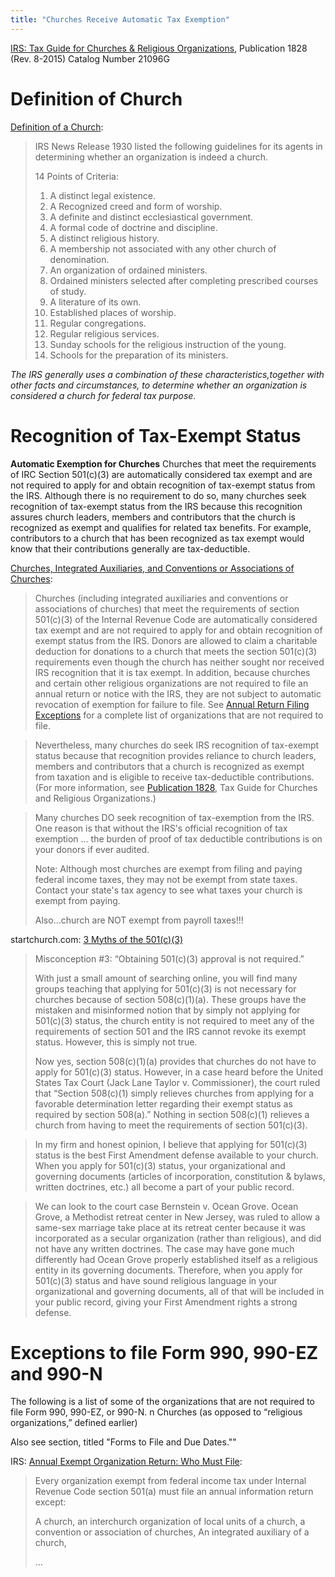 ```yaml
---
title: "Churches Receive Automatic Tax Exemption"
---
```


[IRS: Tax Guide for Churches & Religious Organizations](https://www.irs.gov/pub/irs-pdf/p1828.pdf), Publication 1828 (Rev. 8-2015)  Catalog Number 21096G

# Definition of Church

[Definition of a Church](http://www.freechurchaccounting.com/churchdefinition.html):

> IRS News Release 1930 listed the following guidelines for its agents in determining whether an organization is indeed a church.
>
> 14 Points of Criteria:
>
> 1. A distinct legal existence.
> 2. A Recognized creed and form of worship.
> 3. A definite and distinct ecclesiastical government.
> 4. A formal code of doctrine and discipline.
> 5. A distinct religious history.
> 6. A membership not associated with any other church of denomination.
> 7. An organization of ordained ministers.
> 8. Ordained ministers selected after completing prescribed courses of study.
> 9. A literature of its own.
> 10. Established places of worship.
> 11. Regular congregations.
> 12. Regular religious services.
> 13. Sunday schools for the religious instruction of the young.
> 14. Schools for the preparation of its ministers.

*The IRS generally uses a combination of these characteristics,together with other facts and circumstances, to determine whether an organization is considered a church for federal tax purpose.*

# Recognition of Tax-Exempt Status
**Automatic Exemption for Churches**
Churches that meet the requirements of IRC Section 501(c)(3) are automatically
considered tax exempt and are not required to apply for and obtain recognition of
tax-exempt status from the IRS.
Although there is no requirement to do so, many churches seek recognition of
tax-exempt status from the IRS because this recognition assures church leaders,
members and contributors that the church is recognized as exempt and qualifies
for related tax benefits. For example, contributors to a church that has been
recognized as tax exempt would know that their contributions generally are
tax-deductible.

[Churches, Integrated Auxiliaries, and Conventions or Associations of Churches](https://www.irs.gov/charities-non-profits/churches-integrated-auxiliaries-and-conventions-or-associations-of-churches):

> Churches (including integrated auxiliaries and conventions or associations of churches) that meet the requirements of section 501(c)(3) of the Internal Revenue Code are automatically considered tax exempt and are not required to apply for and obtain recognition of exempt status from the IRS. Donors are allowed to claim a charitable deduction for donations to a church that meets the section 501(c)(3) requirements even though the church has neither sought nor received IRS recognition that it is tax exempt. In addition, because churches and certain other religious organizations are not required to file an annual return or notice with the IRS, they are not subject to automatic revocation of exemption for failure to file. See [Annual Return Filing Exceptions](https://www.irs.gov/charities-non-profits/annual-exempt-organization-return-who-must-file) for a complete list of organizations that are not required to file.

> Nevertheless, many churches do seek IRS recognition of tax-exempt status because that recognition provides reliance to church leaders, members and contributors that a church is recognized as exempt from taxation and is eligible to receive tax-deductible contributions. (For more information, see [Publication 1828](https://www.irs.gov/pub/irs-pdf/p1828.pdf), Tax Guide for Churches and Religious Organizations.)


[](http://www.freechurchaccounting.com/tax-exempt-status.html)
> Many churches DO seek recognition of tax-exemption from the IRS. One reason is that without the IRS's official recognition of tax exemption ... the burden of proof of tax deductible contributions is on your donors if ever audited.
>
> Note: Although most churches are exempt from filing and paying federal income taxes, they may not be exempt from state taxes. Contact your state's tax agency to see what taxes your church is exempt from paying.
>
> Also...church are NOT exempt from payroll taxes!!!

startchurch.com: [3 Myths of the 501(c)(3) ](https://www.startchurch.com/blog/view/name/3-myths-of-the-501c3)

> Misconception #3: “Obtaining 501(c)(3) approval is not required.”
>
> With just a small amount of searching online, you will find many groups teaching that applying for 501(c)(3) is not necessary for churches because of section 508(c)(1)(a). These groups have the mistaken and misinformed notion that by simply not applying for 501(c)(3) status, the church entity is not required to meet any of the requirements of section 501 and the IRS cannot revoke its exempt status. However, this is simply not true.
>
> Now yes, section 508(c)(1)(a) provides that churches do not have to apply for 501(c)(3) status. However, in a case heard before the United States Tax Court (Jack Lane Taylor v. Commissioner), the court ruled that “Section 508(c)(1) simply relieves churches from applying for a favorable determination letter regarding their exempt status as required by section 508(a).” Nothing in section 508(c)(1) relieves a church from having to meet the requirements of section 501(c)(3).

> In my firm and honest opinion, I believe that applying for 501(c)(3) status is the best First Amendment defense available to your church. When you apply for 501(c)(3) status, your organizational and governing documents (articles of incorporation, constitution & bylaws, written doctrines, etc.) all become a part of your public record.

> We can look to the court case Bernstein v. Ocean Grove. Ocean Grove, a Methodist retreat center in New Jersey, was ruled to allow a same-sex marriage take place at its retreat center because it was incorporated as a secular organization (rather than religious), and did not have any written doctrines. The case may have gone much differently had Ocean Grove properly established itself as a religious entity in its governing documents. Therefore, when you apply for 501(c)(3) status and have sound religious language in your organizational and governing documents, all of that will be included in your public record, giving your First Amendment rights a strong defense.


# Exceptions to file Form 990, 990-EZ and 990-N
The following is a list of some of the organizations that are not required to file
Form 990, 990-EZ, or 990-N.
n
Churches (as opposed to “religious organizations,” defined earlier)

Also see section, titled "Forms to File and Due Dates.""

IRS: [Annual Exempt Organization Return: Who Must File](https://www.irs.gov/charities-non-profits/annual-exempt-organization-return-who-must-file):

> Every organization exempt from federal income tax under Internal Revenue Code section 501(a) must file an annual information return except:
>
>    A church, an interchurch organization of local units of a church, a convention or association of churches,
>    An integrated auxiliary of a church,
>
> ...
